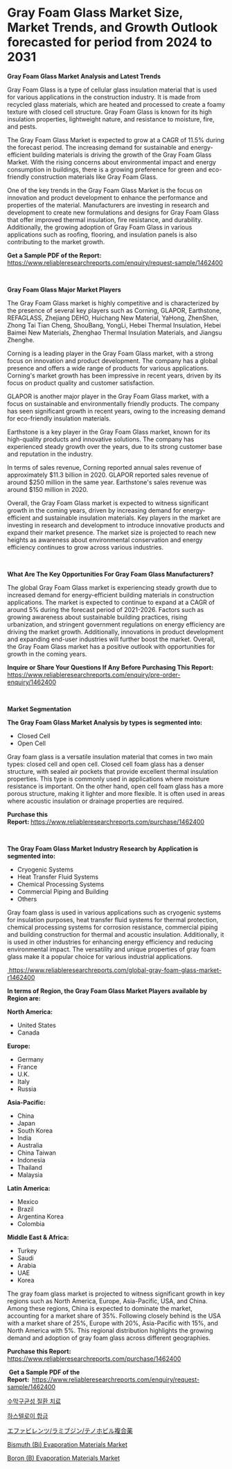 <p><h1>Gray Foam Glass Market Size, Market Trends, and Growth Outlook forecasted for period from 2024 to 2031</h1></p><p><strong>Gray Foam Glass Market Analysis and Latest Trends</strong></p>
<p><p>Gray Foam Glass is a type of cellular glass insulation material that is used for various applications in the construction industry. It is made from recycled glass materials, which are heated and processed to create a foamy texture with closed cell structure. Gray Foam Glass is known for its high insulation properties, lightweight nature, and resistance to moisture, fire, and pests.</p><p>The Gray Foam Glass Market is expected to grow at a CAGR of 11.5% during the forecast period. The increasing demand for sustainable and energy-efficient building materials is driving the growth of the Gray Foam Glass Market. With the rising concerns about environmental impact and energy consumption in buildings, there is a growing preference for green and eco-friendly construction materials like Gray Foam Glass.</p><p>One of the key trends in the Gray Foam Glass Market is the focus on innovation and product development to enhance the performance and properties of the material. Manufacturers are investing in research and development to create new formulations and designs for Gray Foam Glass that offer improved thermal insulation, fire resistance, and durability. Additionally, the growing adoption of Gray Foam Glass in various applications such as roofing, flooring, and insulation panels is also contributing to the market growth.</p></p>
<p><strong>Get a Sample PDF of the Report:&nbsp;</strong> <a href="https://www.reliableresearchreports.com/enquiry/request-sample/1462400">https://www.reliableresearchreports.com/enquiry/request-sample/1462400</a></p>
<p>&nbsp;</p>
<p><strong>Gray Foam Glass Major Market Players</strong></p>
<p><p>The Gray Foam Glass market is highly competitive and is characterized by the presence of several key players such as Corning, GLAPOR, Earthstone, REFAGLASS, Zhejiang DEHO, Huichang New Material, YaHong, ZhenShen, Zhong Tai Tian Cheng, ShouBang, YongLi, Hebei Thermal Insulation, Hebei Baimei New Materials, Zhenghao Thermal Insulation Materials, and Jiangsu Zhenghe.</p><p>Corning is a leading player in the Gray Foam Glass market, with a strong focus on innovation and product development. The company has a global presence and offers a wide range of products for various applications. Corning's market growth has been impressive in recent years, driven by its focus on product quality and customer satisfaction.</p><p>GLAPOR is another major player in the Gray Foam Glass market, with a focus on sustainable and environmentally friendly products. The company has seen significant growth in recent years, owing to the increasing demand for eco-friendly insulation materials.</p><p>Earthstone is a key player in the Gray Foam Glass market, known for its high-quality products and innovative solutions. The company has experienced steady growth over the years, due to its strong customer base and reputation in the industry.</p><p>In terms of sales revenue, Corning reported annual sales revenue of approximately $11.3 billion in 2020. GLAPOR reported sales revenue of around $250 million in the same year. Earthstone's sales revenue was around $150 million in 2020.</p><p>Overall, the Gray Foam Glass market is expected to witness significant growth in the coming years, driven by increasing demand for energy-efficient and sustainable insulation materials. Key players in the market are investing in research and development to introduce innovative products and expand their market presence. The market size is projected to reach new heights as awareness about environmental conservation and energy efficiency continues to grow across various industries.</p></p>
<p>&nbsp;</p>
<p><strong>What Are The Key Opportunities For Gray Foam Glass Manufacturers?</strong></p>
<p><p>The global Gray Foam Glass market is experiencing steady growth due to increased demand for energy-efficient building materials in construction applications. The market is expected to continue to expand at a CAGR of around 5% during the forecast period of 2021-2026. Factors such as growing awareness about sustainable building practices, rising urbanization, and stringent government regulations on energy efficiency are driving the market growth. Additionally, innovations in product development and expanding end-user industries will further boost the market. Overall, the Gray Foam Glass market has a positive outlook with opportunities for growth in the coming years.</p></p>
<p><strong>Inquire or Share Your Questions If Any Before Purchasing This Report:</strong> <a href="https://www.reliableresearchreports.com/enquiry/pre-order-enquiry/1462400">https://www.reliableresearchreports.com/enquiry/pre-order-enquiry/1462400</a></p>
<p>&nbsp;</p>
<p><strong>Market Segmentation</strong></p>
<p><strong>The Gray Foam Glass Market Analysis by types is segmented into:</strong></p>
<p><ul><li>Closed Cell</li><li>Open Cell</li></ul></p>
<p><p>Gray foam glass is a versatile insulation material that comes in two main types: closed cell and open cell. Closed cell foam glass has a denser structure, with sealed air pockets that provide excellent thermal insulation properties. This type is commonly used in applications where moisture resistance is important. On the other hand, open cell foam glass has a more porous structure, making it lighter and more flexible. It is often used in areas where acoustic insulation or drainage properties are required.</p></p>
<p><strong>Purchase this Report:&nbsp;</strong><a href="https://www.reliableresearchreports.com/purchase/1462400">https://www.reliableresearchreports.com/purchase/1462400</a></p>
<p>&nbsp;</p>
<p><strong>The Gray Foam Glass Market Industry Research by Application is segmented into:</strong></p>
<p><ul><li>Cryogenic Systems</li><li>Heat Transfer Fluid Systems</li><li>Chemical Processing Systems</li><li>Commercial Piping and Building</li><li>Others</li></ul></p>
<p><p>Gray foam glass is used in various applications such as cryogenic systems for insulation purposes, heat transfer fluid systems for thermal protection, chemical processing systems for corrosion resistance, commercial piping and building construction for thermal and acoustic insulation. Additionally, it is used in other industries for enhancing energy efficiency and reducing environmental impact. The versatility and unique properties of gray foam glass make it a popular choice for various industrial applications.</p></p>
<p><a href="https://www.reliableresearchreports.com/global-gray-foam-glass-market-r1462400">&nbsp;https://www.reliableresearchreports.com/global-gray-foam-glass-market-r1462400</a></p>
<p><strong>In terms of Region, the Gray Foam Glass Market Players available by Region are:</strong></p>
<p>
    <p> <strong> North America: </strong>
        <ul>
            <li>United States</li>
            <li>Canada</li>
        </ul>
        </p> 
    <p> <strong> Europe: </strong>
        <ul>
            <li>Germany</li>
            <li>France</li>
            <li>U.K.</li>
            <li>Italy</li>
            <li>Russia</li>
        </ul>
        </p> 
    <p> <strong> Asia-Pacific: </strong>
        <ul>
            <li>China</li>
            <li>Japan</li>
            <li>South Korea</li>
            <li>India</li>
            <li>Australia</li>
            <li>China Taiwan</li>
            <li>Indonesia</li>
            <li>Thailand</li>
            <li>Malaysia</li>
        </ul>
        </p> 
    <p> <strong> Latin America: </strong>
        <ul>
            <li>Mexico</li>
            <li>Brazil</li>
            <li>Argentina Korea</li>
            <li>Colombia</li>
        </ul>
        </p> 
    <p> <strong> Middle East & Africa: </strong>
        <ul>
            <li>Turkey</li>
            <li>Saudi</li>
            <li>Arabia</li>
            <li>UAE</li>
            <li>Korea</li>
        </ul>
    </p>
    </p>
<p><p>The gray foam glass market is projected to witness significant growth in key regions such as North America, Europe, Asia-Pacific, USA, and China. Among these regions, China is expected to dominate the market, accounting for a market share of 35%. Following closely behind is the USA with a market share of 25%, Europe with 20%, Asia-Pacific with 15%, and North America with 5%. This regional distribution highlights the growing demand and adoption of gray foam glass across different geographies.</p></p>
<p><strong>Purchase this Report: </strong><a href="https://www.reliableresearchreports.com/purchase/1462400">https://www.reliableresearchreports.com/purchase/1462400</a></p>
<p>&nbsp;<strong>Get a Sample PDF of the Report:&nbsp;&nbsp;</strong><a href="https://www.reliableresearchreports.com/enquiry/request-sample/1462400">https://www.reliableresearchreports.com/enquiry/request-sample/1462400</a></p>
<p><strong></strong></p>
<p><p><a href="https://github.com/rsg307664904/Market-Research-Report-List-2/blob/main/1903402143307.md">수막구균성 질환 치료</a></p><p><a href="https://github.com/muchswr/Market-Research-Report-List-1/blob/main/6695462143306.md">하스텔로이 합금</a></p><p><a href="https://github.com/VinceMarvin1/Market-Research-Report-List-1/blob/main/1584740137693.md">エファビレンツ/ラミブジン/テノホビル複合薬</a></p><p><a href="https://github.com/kulaberyasin52/Market-Research-Report-List-1/blob/main/bismuth-bi-evaporation-materials-market.md">Bismuth (Bi) Evaporation Materials Market</a></p><p><a href="https://github.com/nafiafirdania/Market-Research-Report-List-1/blob/main/boron-b-evaporation-materials-market.md">Boron (B) Evaporation Materials Market</a></p></p>